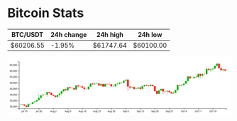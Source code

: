 # Bitcoin Stats

BTC/USDT|24h change|24h high|24h low|
|---|---|---|---|
|$60206.55|-1.95%|$61747.64|$60100.00|

<img src="./chart.svg">
